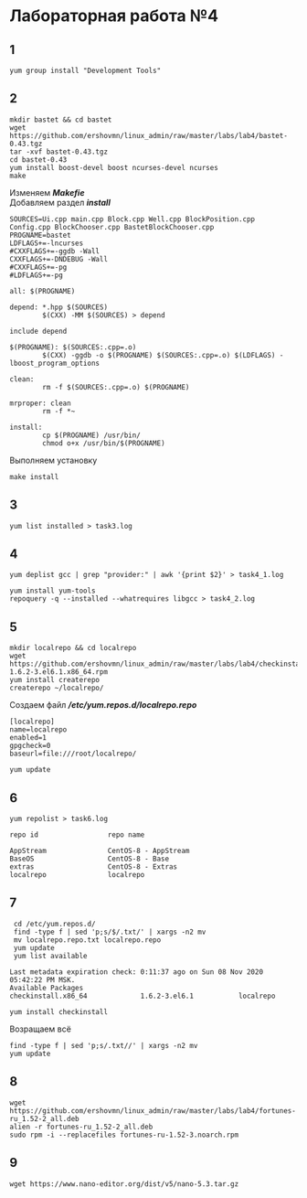 # Лабораторная работа №4
## 1
```shell
yum group install "Development Tools"
```
## 2
```shell
mkdir bastet && cd bastet
wget https://github.com/ershovmn/linux_admin/raw/master/labs/lab4/bastet-0.43.tgz
tar -xvf bastet-0.43.tgz
cd bastet-0.43
yum install boost-devel boost ncurses-devel ncurses
make
```
Изменяем ***Makefie***  
Добавляем раздел ***install***
```make
SOURCES=Ui.cpp main.cpp Block.cpp Well.cpp BlockPosition.cpp Config.cpp BlockChooser.cpp BastetBlockChooser.cpp
PROGNAME=bastet
LDFLAGS+=-lncurses
#CXXFLAGS+=-ggdb -Wall
CXXFLAGS+=-DNDEBUG -Wall
#CXXFLAGS+=-pg
#LDFLAGS+=-pg

all: $(PROGNAME)

depend: *.hpp $(SOURCES)
        $(CXX) -MM $(SOURCES) > depend

include depend

$(PROGNAME): $(SOURCES:.cpp=.o)
        $(CXX) -ggdb -o $(PROGNAME) $(SOURCES:.cpp=.o) $(LDFLAGS) -lboost_program_options

clean:
        rm -f $(SOURCES:.cpp=.o) $(PROGNAME)

mrproper: clean
        rm -f *~

install:
        cp $(PROGNAME) /usr/bin/
        chmod o+x /usr/bin/$(PROGNAME)
```
Выполняем установку
```shell
make install
```
## 3
```shell
yum list installed > task3.log
```
## 4
```shell
yum deplist gcc | grep "provider:" | awk '{print $2}' > task4_1.log
```
```shell
yum install yum-tools
repoquery -q --installed --whatrequires libgcc > task4_2.log
```
## 5
```shell
mkdir localrepo && cd localrepo
wget https://github.com/ershovmn/linux_admin/raw/master/labs/lab4/checkinstall-1.6.2-3.el6.1.x86_64.rpm
yum install createrepo
createrepo ~/localrepo/
```
Создаем файл ***/etc/yum.repos.d/localrepo.repo***
```
[localrepo]
name=localrepo
enabled=1
gpgcheck=0
baseurl=file:///root/localrepo/
```
```shell
yum update
```
## 6
```shell
yum repolist > task6.log
```
```shell
repo id                 repo name

AppStream               CentOS-8 - AppStream
BaseOS                  CentOS-8 - Base
extras                  CentOS-8 - Extras
localrepo               localrepo
```
## 7
```shell
 cd /etc/yum.repos.d/
 find -type f | sed 'p;s/$/.txt/' | xargs -n2 mv
 mv localrepo.repo.txt localrepo.repo
 yum update
 yum list available
 ```
 ```shell
 Last metadata expiration check: 0:11:37 ago on Sun 08 Nov 2020 05:42:22 PM MSK.
Available Packages
checkinstall.x86_64             1.6.2-3.el6.1           localrepo
```
```shell
yum install checkinstall
```
Возращаем всё
```shell
find -type f | sed 'p;s/.txt//' | xargs -n2 mv
yum update
```
## 8
```shell
wget https://github.com/ershovmn/linux_admin/raw/master/labs/lab4/fortunes-ru_1.52-2_all.deb
alien -r fortunes-ru_1.52-2_all.deb
sudo rpm -i --replacefiles fortunes-ru-1.52-3.noarch.rpm
```
## 9
```shell
wget https://www.nano-editor.org/dist/v5/nano-5.3.tar.gz

```
